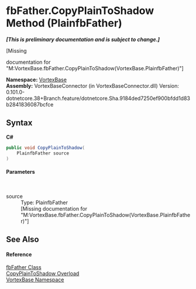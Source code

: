 # fbFather.CopyPlainToShadow Method (PlainfbFather)
 _**\[This is preliminary documentation and is subject to change.\]**_

\[Missing <summary> documentation for "M:VortexBase.fbFather.CopyPlainToShadow(VortexBase.PlainfbFather)"\]

**Namespace:**&nbsp;<a href="N_VortexBase.md">VortexBase</a><br />**Assembly:**&nbsp;VortexBaseConnector (in VortexBaseConnector.dll) Version: 0.101.0-dotnetcore.38+Branch.feature/dotnetcore.Sha.9184ded7250ef900bfdd1d83b2841836087bcfce

## Syntax

**C#**<br />
``` C#
public void CopyPlainToShadow(
	PlainfbFather source
)
```


#### Parameters
&nbsp;<dl><dt>source</dt><dd>Type: PlainfbFather<br />\[Missing <param name="source"/> documentation for "M:VortexBase.fbFather.CopyPlainToShadow(VortexBase.PlainfbFather)"\]</dd></dl>

## See Also


#### Reference
<a href="T_VortexBase_fbFather.md">fbFather Class</a><br /><a href="Overload_VortexBase_fbFather_CopyPlainToShadow.md">CopyPlainToShadow Overload</a><br /><a href="N_VortexBase.md">VortexBase Namespace</a><br />
